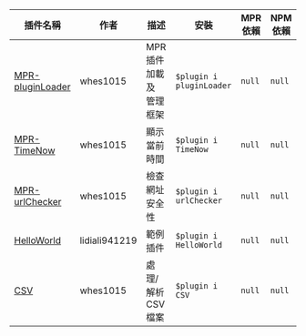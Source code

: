 | 插件名稱 | 作者 | 描述 | 安裝 | MPR依賴 | NPM依賴 |
| --- | --- | --- | --- | --- | --- |
|[MPR-pluginLoader](https://github.com/ExpTechTW/MPR-pluginLoader)|whes1015|MPR 插件 加載 及 管理 框架|`$plugin i pluginLoader`|`null`|`null`|
|[MPR-TimeNow](https://github.com/ExpTechTW/MPR-TimeNow)|whes1015|顯示當前時間|`$plugin i TimeNow`|`null`|`null`|
|[MPR-urlChecker](https://github.com/ExpTechTW/MPR-urlChecker)|whes1015|檢查網址安全性|`$plugin i urlChecker`|`null`|`null`|
|[HelloWorld](https://github.com/lidiali941219/MPR-HelloWorld)|lidiali941219|範例 插件|`$plugin i HelloWorld`|`null`|`null`|
|[CSV](https://github.com/ExpTechTW/MPR-CSV)|whes1015|處理/解析 CSV 檔案|`$plugin i CSV`|`null`|`null`|
